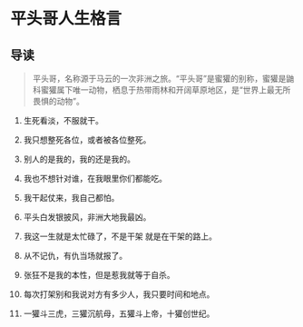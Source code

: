 # 平头哥人生格言

## 导读

> 平头哥，名称源于马云的一次非洲之旅。“平头哥”是蜜獾的别称，蜜獾是鼬科蜜獾属下唯一动物，栖息于热带雨林和开阔草原地区，是“世界上最无所畏惧的动物”。

1. 生死看淡，不服就干。

2. 我只想整死各位，或者被各位整死。

3. 别人的是我的，我的还是我的。

4. 我也不想针对谁，在我眼里你们都能吃。

5. 我干起仗来，我自己都怕。

6. 平头白发银披风，非洲大地我最凶。

7. 我这一生就是太忙碌了，不是干架 就是在干架的路上。

8. 从不记仇，有仇当场就报了。

9. 张狂不是我的本性，但是惹我就等于自杀。

10. 每次打架别和我说对方有多少人，我只要时间和地点。

11. 一獾斗三虎，三獾沉航母，五獾斗上帝，十獾创世纪。
